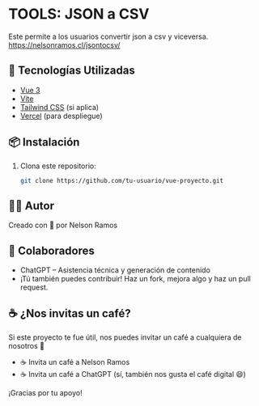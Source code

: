# TOOLS: JSON a CSV

Este permite a los usuarios convertir json a csv y viceversa.
https://nelsonramos.cl/jsontocsv/

## 🚀 Tecnologías Utilizadas

- [Vue 3](https://vuejs.org/)
- [Vite](https://vitejs.dev/)
- [Tailwind CSS](https://tailwindcss.com/) (si aplica)
- [Vercel](https://vercel.com/) (para despliegue)

## 📦 Instalación

1. Clona este repositorio:
   ```bash
   git clone https://github.com/tu-usuario/vue-proyecto.git

## 👨‍💻 Autor

Creado con 💚 por Nelson Ramos

## 🤝 Colaboradores
-	ChatGPT – Asistencia técnica y generación de contenido
-	¡Tú también puedes contribuir! Haz un fork, mejora algo y haz un pull request.

## ☕ ¿Nos invitas un café?

Si este proyecto te fue útil, nos puedes invitar un café a cualquiera de nosotros 🙌
-	☕ Invita un café a Nelson Ramos
-	☕ Invita un café a ChatGPT (sí, también nos gusta el café digital 😄)

¡Gracias por tu apoyo!

